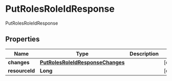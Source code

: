 

# PutRolesRoleIdResponse

PutRolesRoleIdResponse

## Properties

| Name | Type | Description | Notes |
|------------ | ------------- | ------------- | -------------|
|**changes** | [**PutRolesRoleIdResponseChanges**](PutRolesRoleIdResponseChanges.md) |  |  [optional] |
|**resourceId** | **Long** |  |  [optional] |



